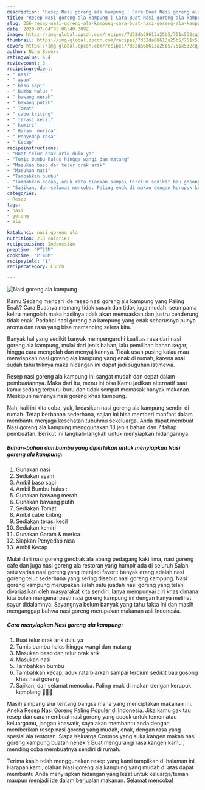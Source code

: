 ```yaml
---
description: "Resep Nasi goreng ala kampung | Cara Buat Nasi goreng ala kampung Yang Sedap"
title: "Resep Nasi goreng ala kampung | Cara Buat Nasi goreng ala kampung Yang Sedap"
slug: 356-resep-nasi-goreng-ala-kampung-cara-buat-nasi-goreng-ala-kampung-yang-sedap
date: 2020-07-04T05:06:40.309Z
image: https://img-global.cpcdn.com/recipes/7d32da68613a25b5/751x532cq70/nasi-goreng-ala-kampung-foto-resep-utama.jpg
thumbnail: https://img-global.cpcdn.com/recipes/7d32da68613a25b5/751x532cq70/nasi-goreng-ala-kampung-foto-resep-utama.jpg
cover: https://img-global.cpcdn.com/recipes/7d32da68613a25b5/751x532cq70/nasi-goreng-ala-kampung-foto-resep-utama.jpg
author: Nina Bowers
ratingvalue: 4.4
reviewcount: 3
recipeingredient:
- " nasi"
- " ayam"
- " baso sapi"
- " Bumbu halus "
- " bawang merah"
- " bawang putih"
- " Tomat"
- " cabe kriting"
- " terasi kecil"
- " kemiri"
- " Garam  merica"
- " Penyedap rasa"
- " Kecap"
recipeinstructions:
- "Buat telur orak arik dulu ya"
- "Tumis bumbu halus hingga wangi dan matang"
- "Masukan baso dan telur orak arik"
- "Masukan nasi"
- "Tambahkan bumbu"
- "Tambahkan kecap, aduk rata biarkan sampai tercium sedikit bau gosong khas nasi goreng"
- "Sajikan, dan selamat mencoba. Paling enak di makan dengan kerupuk kemplang 🤤🤤🤤"
categories:
- Resep
tags:
- nasi
- goreng
- ala

katakunci: nasi goreng ala 
nutrition: 213 calories
recipecuisine: Indonesian
preptime: "PT22M"
cooktime: "PT46M"
recipeyield: "1"
recipecategory: Lunch

---
```



![Nasi goreng ala kampung](https://img-global.cpcdn.com/recipes/7d32da68613a25b5/751x532cq70/nasi-goreng-ala-kampung-foto-resep-utama.jpg)

Kamu Sedang mencari ide resep nasi goreng ala kampung yang Paling Enak? Cara Buatnya memang tidak susah dan tidak juga mudah. seumpama keliru mengolah maka hasilnya tidak akan memuaskan dan justru cenderung tidak enak. Padahal nasi goreng ala kampung yang enak seharusnya punya aroma dan rasa yang bisa memancing selera kita.

Banyak hal yang sedikit banyak mempengaruhi kualitas rasa dari nasi goreng ala kampung, mulai dari jenis bahan, lalu pemilihan bahan segar, hingga cara mengolah dan menyajikannya. Tidak usah pusing kalau mau menyiapkan nasi goreng ala kampung yang enak di rumah, karena asal sudah tahu triknya maka hidangan ini dapat jadi suguhan istimewa.

Resep nasi goreng ala kampung ini sangat mudah dan cepat dalam pembuatannya. Maka dari itu, menu ini bisa Kamu jadikan alternatif saat kamu sedang terburu-buru dan tidak sempat memasak banyak makanan. Meskipun namanya nasi goreng khas kampung.


Nah, kali ini kita coba, yuk, kreasikan nasi goreng ala kampung sendiri di rumah. Tetap berbahan sederhana, sajian ini bisa memberi manfaat dalam membantu menjaga kesehatan tubuhmu sekeluarga. Anda dapat membuat Nasi goreng ala kampung menggunakan 13 jenis bahan dan 7 tahap pembuatan. Berikut ini langkah-langkah untuk menyiapkan hidangannya.

<!--inarticleads1-->

##### Bahan-bahan dan bumbu yang diperlukan untuk menyiapkan Nasi goreng ala kampung:

1. Gunakan  nasi
1. Sediakan  ayam
1. Ambil  baso sapi
1. Ambil  Bumbu halus :
1. Gunakan  bawang merah
1. Gunakan  bawang putih
1. Sediakan  Tomat
1. Ambil  cabe kriting
1. Sediakan  terasi kecil
1. Sediakan  kemiri
1. Gunakan  Garam &amp; merica
1. Siapkan  Penyedap rasa
1. Ambil  Kecap


Mulai dari nasi goreng gerobak ala abang pedagang kaki lima, nasi goreng cafe dan juga nasi goreng ala restoran yang hampir ada di seluruh Salah satu varian nasi goreng yang menjadi favorit banyak orang adalah nasi goreng telur sederhana yang sering disebut nasi goreng kampung. Nasi goreng kampung merupakan salah satu juadah nasi goreng yang telah divariasikan oleh masyarakat kita sendiri. Ianya mempunyai ciri khas dimana kita boleh mengenal pasti nasi goreng kampung ini dengan hanya melihat sayur didalamnya. Sayangnya belum banyak yang tahu fakta ini dan masih menganggap bahwa nasi goreng merupakan makanan asli Indonesia. 

<!--inarticleads2-->

##### Cara menyiapkan Nasi goreng ala kampung:

1. Buat telur orak arik dulu ya
1. Tumis bumbu halus hingga wangi dan matang
1. Masukan baso dan telur orak arik
1. Masukan nasi
1. Tambahkan bumbu
1. Tambahkan kecap, aduk rata biarkan sampai tercium sedikit bau gosong khas nasi goreng
1. Sajikan, dan selamat mencoba. Paling enak di makan dengan kerupuk kemplang 🤤🤤🤤


Masih simpang siur tentang bangsa mana yang menciptakan makanan ini. Aneka Resep Nasi Goreng Paling Populer di Indonesia. Jika kamu gak tau resep dan cara membuat nasi goreng yang cocok untuk temen atau keluargamu, jangan khawatir, saya akan membantu anda dengan memberikan resep nasi goreng yang mudah, enak, dengan rasa yang spesial ala restoran. Siapa Keluarga Cosmos yang suka kangen makan nasi goreng kampung buatan nenek ? Buat mengurangi rasa kangen kamu , mending coba membuatnya sendiri di rumah. 

Terima kasih telah menggunakan resep yang kami tampilkan di halaman ini. Harapan kami, olahan Nasi goreng ala kampung yang mudah di atas dapat membantu Anda menyiapkan hidangan yang lezat untuk keluarga/teman maupun menjadi ide dalam berjualan makanan. Selamat mencoba!
